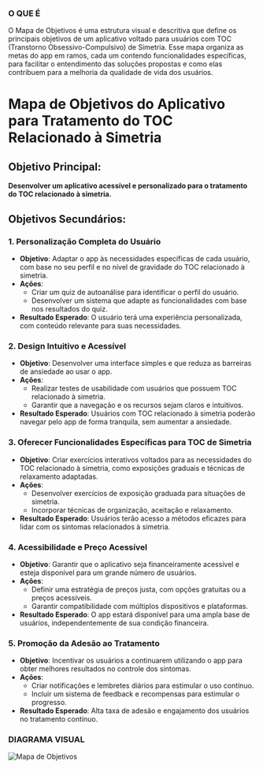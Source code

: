 ### O QUE É

O Mapa de Objetivos é uma estrutura visual e descritiva que define os principais objetivos de um aplicativo voltado para usuários com TOC (Transtorno Obsessivo-Compulsivo) de Simetria. Esse mapa organiza as metas do app em ramos, cada um contendo funcionalidades específicas, para facilitar o entendimento das soluções propostas e como elas contribuem para a melhoria da qualidade de vida dos usuários.


# Mapa de Objetivos do Aplicativo para Tratamento do TOC Relacionado à Simetria


## Objetivo Principal:
**Desenvolver um aplicativo acessível e personalizado para o tratamento do TOC relacionado à simetria.**


## Objetivos Secundários:

### 1. Personalização Completa do Usuário
- **Objetivo**: Adaptar o app às necessidades específicas de cada usuário, com base no seu perfil e no nível de gravidade do TOC relacionado à simetria.
- **Ações**:
  - Criar um quiz de autoanálise para identificar o perfil do usuário.
  - Desenvolver um sistema que adapte as funcionalidades com base nos resultados do quiz.
- **Resultado Esperado**: O usuário terá uma experiência personalizada, com conteúdo relevante para suas necessidades.


### 2. Design Intuitivo e Acessível
- **Objetivo**: Desenvolver uma interface simples e que reduza as barreiras de ansiedade ao usar o app.
- **Ações**:
  - Realizar testes de usabilidade com usuários que possuem TOC relacionado à simetria.
  - Garantir que a navegação e os recursos sejam claros e intuitivos.
- **Resultado Esperado**: Usuários com TOC relacionado à simetria poderão navegar pelo app de forma tranquila, sem aumentar a ansiedade.


### 3. Oferecer Funcionalidades Específicas para TOC de Simetria
- **Objetivo**: Criar exercícios interativos voltados para as necessidades do TOC relacionado à simetria, como exposições graduais e técnicas de relaxamento adaptadas.
- **Ações**:
  - Desenvolver exercícios de exposição graduada para situações de simetria.
  - Incorporar técnicas de organização, aceitação e relaxamento.
- **Resultado Esperado**: Usuários terão acesso a métodos eficazes para lidar com os sintomas relacionados à simetria.


### 4. Acessibilidade e Preço Acessível
- **Objetivo**: Garantir que o aplicativo seja financeiramente acessível e esteja disponível para um grande número de usuários.
- **Ações**:
  - Definir uma estratégia de preços justa, com opções gratuitas ou a preços acessíveis.
  - Garantir compatibilidade com múltiplos dispositivos e plataformas.
- **Resultado Esperado**: O app estará disponível para uma ampla base de usuários, independentemente de sua condição financeira.

### 5. Promoção da Adesão ao Tratamento
- **Objetivo**: Incentivar os usuários a continuarem utilizando o app para obter melhores resultados no controle dos sintomas.
- **Ações**:
  - Criar notificações e lembretes diários para estimular o uso contínuo.
  - Incluir um sistema de feedback e recompensas para estimular o progresso.
- **Resultado Esperado**: Alta taxa de adesão e engajamento dos usuários no tratamento contínuo.


### DIAGRAMA VISUAL

![Mapa de Objetivos](https://github.com/user-attachments/assets/e35cff6b-a354-4eb9-b97e-59bccce6a9f4)
